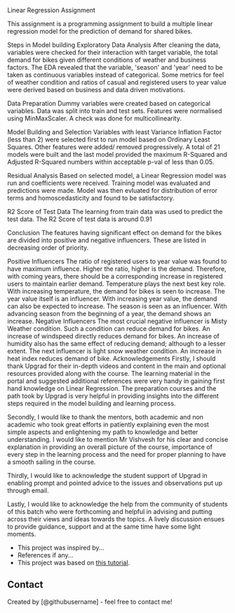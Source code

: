 Linear Regression Assignment
                                                       
This assignment is a programming assignment to build a multiple linear regression model for the prediction of demand for shared bikes.

Steps in Model building
Exploratory Data Analysis
After cleaning the data, variables were checked for their interaction with target variable, the total demand for bikes given different conditions of weather and business factors. The EDA revealed that the variable, 'season' and 'year' need to be taken as continuous variables instead of categorical. Some metrics for feel of weather condition and ratios of casual and registered users to year value were derived based on business and data driven motivations.

Data Preparation
Dummy variables were created based on categorical variables. Data was split into train and test sets. Features were normalised using MinMaxScaler. A check was done for multicollinearity.

Model Building and Selection
Variables with least Variance Inflation Factor (less than 2) were selected first to run model based on Ordinary Least Squares. Other features were added/ removed progressively. A total of 21 models were built and the last model provided the maximum R-Squared and Adjusted R-Squared numbers within acceptable p-val of less than 0.05.

Residual Analysis
Based on selected model, a Linear Regression model was run and coefficients were received. Training model was evaluated and predictions were made. Model was then evluated for distribution of error terms and homoscedasticity and found to be satisfactory.

R2 Score of Test Data
The learning from train data was used to predict the test data. The R2 Score of test data is around 0.91

Conclusion
The features having significant effect on demand for the bikes are divided into positive and negative influencers. These are listed in decreasing order of priority.

Positive Influencers
The ratio of registered users to year value was found to have maximum influence. Higher the ratio, higher is the demand. Therefore, with coming years, there should be a corresponding increase in registered users to maintain earlier demand.
Temperature plays the next best key role. With increasing temperature, the demand for bikes is seen to increase.
The year value itself is an influencer. With increasing year value, the demand can also be expected to increase.
The season is seen as an influencer. With advancing season from the beginning of a year, the demand shows an increase.
Negative Influencers
The most crucial negative influencer is Misty Weather condition. Such a condition can reduce demand for bikes.
An increase of windspeed directly reduces demand for bikes.
An increase of humidity also has the same effect of reducing demand; although to a lesser extent.
The next influencer is light snow weather condition.
An increase in heat index reduces demand of bike.
Acknowledgements
Firstly, I should thank Upgrad for their in-depth videos and content in the main and optional resources provided along with the course. The learning material in the portal and suggested additional references were very handy in gaining first hand knowledge on Linear Regression. The preparation courses and the path took by Upgrad is very helpful in providing insights into the different steps required in the model building and learning process.

Secondly, I would like to thank the mentors, both academic and non academic who took great efforts in patiently explaining even the most simple aspects and enlightening my path to knowledge and better understanding. I would like to mention Mr Vishvesh for his clear and concise explanation in providing an overall picture of the course, importance of every step in the learning process and the need for proper planning to have a smooth sailing in the course.

Thirdly, I would like to acknowledge the student support of Upgrad in enabling prompt and pointed advice to the issues and observations put up through email.

Lastly, I would like to acknowledge the help from the community of students of this batch who were forthcoming and helpful in advising and putting across their views and ideas towards the topics. A lively discussion ensues to provide guidance, support and at the same time have some light moments.
- This project was inspired by...
- References if any...
- This project was based on [this tutorial](https://www.example.com).


## Contact
Created by [@githubusername] - feel free to contact me!


<!-- Optional -->
<!-- ## License -->
<!-- This project is open source and available under the [... License](). -->

<!-- You don't have to include all sections - just the one's relevant to your project -->
